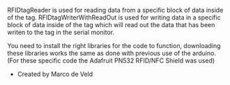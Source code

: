 RFIDtagReader is used for reading data from a specific block of data inside of the tag. RFIDtagWriterWithReadOut is used for writing data in a specific block of data inside of the tag which will read out the data that has been writen to the tag in the serial monitor.

You need to install the right libraries for the code to function, downloading these libraries works the same as done with previous use of the arduino.
(For these specific code the Adafruit PN532 RFID/NFC Shield was used)

- Created by Marco de Veld
